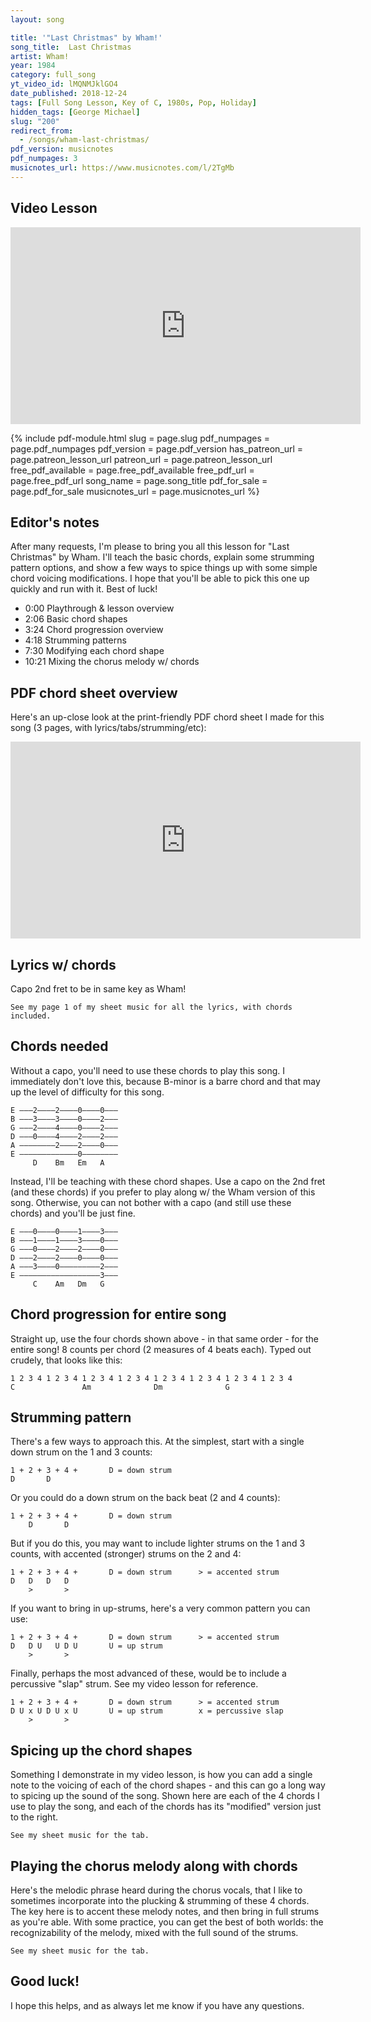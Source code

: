 ```yaml
---
layout: song

title: '"Last Christmas" by Wham!'
song_title:  Last Christmas
artist: Wham!
year: 1984
category: full_song
yt_video_id: lMQNMJklGO4
date_published: 2018-12-24
tags: [Full Song Lesson, Key of C, 1980s, Pop, Holiday]
hidden_tags: [George Michael]
slug: "200"
redirect_from:
  - /songs/wham-last-christmas/
pdf_version: musicnotes
pdf_numpages: 3
musicnotes_url: https://www.musicnotes.com/l/2TgMb
---
```


## Video Lesson

<iframe width="560" height="315" src="https://www.youtube.com/embed/lMQNMJklGO4?showinfo=0" frameborder="0" allowfullscreen></iframe>
<!-- Coming soon! -->

{% include pdf-module.html slug = page.slug pdf_numpages = page.pdf_numpages pdf_version = page.pdf_version has_patreon_url = page.patreon_lesson_url patreon_url = page.patreon_lesson_url free_pdf_available = page.free_pdf_available free_pdf_url = page.free_pdf_url song_name = page.song_title pdf_for_sale = page.pdf_for_sale musicnotes_url = page.musicnotes_url %}

## Editor's notes

After many requests, I'm please to bring you all this lesson for "Last Christmas" by Wham. I'll teach the basic chords, explain some strumming pattern options, and show a few ways to spice things up with some simple chord voicing modifications. I hope that you'll be able to pick this one up quickly and run with it. Best of luck!

- 0:00 Playthrough & lesson overview
- 2:06 Basic chord shapes
- 3:24 Chord progression overview
- 4:18 Strumming patterns
- 7:30 Modifying each chord shape
- 10:21 Mixing the chorus melody w/ chords

## PDF chord sheet overview

Here's an up-close look at the print-friendly PDF chord sheet I made for this song (3 pages, with lyrics/tabs/strumming/etc):

<iframe width="560" height="315" src="https://www.youtube.com/embed/C_tm-im5OSU?showinfo=0" frameborder="0" allowfullscreen></iframe>

## Lyrics w/ chords

Capo 2nd fret to be in same key as Wham!

    See my page 1 of my sheet music for all the lyrics, with chords included.

<!-- INTRO

    C  /  Am  /  Dm  /  G  /

CHORUS
          C
          Last Christmas, I gave you my heart
                  Am
          But the very next day you gave it away
          Dm
          This year, to save me from tears
               G
          I'll give it to someone special

          [chorus x1] => [instrumental chorus x1]

VERSE
    C
    ...Once bitten and twice shy
    Am
    ...I keep my distance, but you still catch my eye
    Dm
    ...Tell me, baby, do you recognize me?
    G       
    ...Well, it's been a year, it doesn't surprise me

    C
    ...(Merry Christmas!) I wrapped it up and sent it
    Am
    With a note saying, "I love you, " I meant it
    Dm
    Now, I know what a fool I've been
              G
    But if you kissed me now, I know you'd fool me again

          [chorus x2] => [instrumental chorus x1]

    C
    ...A crowded room, friends with tired eyes
    Am
    ...I'm hiding from you, and your soul of ice
    Dm
    ...My god, I thought you were someone to rely on
    G
    Me? I guess I was a shoulder to cry on

      C
    A face on a lover with a fire in his heart
      Am
    A man under cover but you tore me apart
    Dm
    .........Ooohhh....
              G
    Now, I've found a real love you'll never fool me again

          [chorus x2]

      C
    A face on a lover with a fire in his heart
      Am
    A man under cover but you tore him apart
    Dm
    ...Maybe... next year...
         G                                              
    I'll give it to someone, I'll give it to someone...
    C        Am    Dm    G    (repeat progression, fade out to end)
    Special... -->

## Chords needed

Without a capo, you'll need to use these chords to play this song. I immediately don't love this, because B-minor is a barre chord and that may up the level of difficulty for this song.

    E –––2––––2––––0––––0–––
    B –––3––––3––––0––––2–––
    G –––2––––4––––0––––2–––
    D –––0––––4––––2––––2–––
    A ––––––––2––––2––––0–––
    E –––––––––––––0––––––––
         D    Bm   Em   A

Instead, I'll be teaching with these chord shapes. Use a capo on the 2nd fret (and these chords) if you prefer to play along w/ the Wham version of this song. Otherwise, you can not bother with a capo (and still use these chords) and you'll be just fine.

    E –––0––––0––––1––––3–––
    B –––1––––1––––3––––0–––
    G –––0––––2––––2––––0–––
    D –––2––––2––––0––––0–––
    A –––3––––0–––––––––2–––
    E ––––––––––––––––––3–––
         C    Am   Dm   G

## Chord progression for entire song

Straight up, use the four chords shown above - in that same order - for the entire song! 8 counts per chord (2 measures of 4 beats each). Typed out crudely, that looks like this:

    1 2 3 4 1 2 3 4 1 2 3 4 1 2 3 4 1 2 3 4 1 2 3 4 1 2 3 4 1 2 3 4
    C               Am              Dm              G

## Strumming pattern

There's a few ways to approach this. At the simplest, start with a single down strum on the 1 and 3 counts:

    1 + 2 + 3 + 4 +       D = down strum
    D       D

Or you could do a down strum on the back beat (2 and 4 counts):

    1 + 2 + 3 + 4 +       D = down strum
        D       D

But if you do this, you may want to include lighter strums on the 1 and 3 counts, with accented (stronger) strums on the 2 and 4:

    1 + 2 + 3 + 4 +       D = down strum      > = accented strum   
    D   D   D   D         
        >       >

If you want to bring in up-strums, here's a very common pattern you can use:

    1 + 2 + 3 + 4 +       D = down strum      > = accented strum
    D   D U   U D U       U = up strum
        >       >         

Finally, perhaps the most advanced of these, would be to include a percussive "slap" strum. See my video lesson for reference.

    1 + 2 + 3 + 4 +       D = down strum      > = accented strum
    D U x U D U x U       U = up strum        x = percussive slap
        >       >  

## Spicing up the chord shapes

Something I demonstrate in my video lesson, is how you can add a single note to the voicing of each of the chord shapes - and this can go a long way to spicing up the sound of the song. Shown here are each of the 4 chords I use to play the song, and each of the chords has its "modified" version just to the right.

    See my sheet music for the tab.

<!-- E –––0––0––– –––0––0––– –––1––0––– –––3––3–––
B –––1––3––– –––1––3––– –––3––3––– –––0––1–––
G –––0––0––– –––2––2––– –––2––2––– –––0––0–––
D –––2––2––– –––2––2––– –––0––0––– –––0––0–––
A –––3––3––– –––0––0––– –––––––––– –––2––2–––
E –––––––––– –––––––––– –––––––––– –––3––3–––
     C          Am         Dm         G -->

## Playing the chorus melody along with chords

Here's the melodic phrase heard during the chorus vocals, that I like to sometimes incorporate into the plucking & strumming of these 4 chords. The key here is to accent these melody notes, and then bring in full strums as you're able. With some practice, you can get the best of both worlds: the recognizability of the melody, mixed with the full sound of the strums.

    See my sheet music for the tab.

<!-- E ––––––––––––––––0––––––––––0–––––––––––––––––0–––––0–1–0–––––––––––––––––––––––––
B –––3–3–1––1–3–3–––1––––3–3–––1––1–0–1–0––––––3–3–––––––––3–––––0–1–0–0––1–0–0––––
G –––0–––––––––––––––––––2––––––––––––––––2––––2–––2–––––––––2–––0––––––––––––––0––
D –––2–––––––––––––––––––2–––––––––––––––––––––0–––––––––––––––––0–––––––––––––––––
A –––3–––––––––––––––––––0–––––––––––––––––––––––––––––––––––––––2–––––––––––––––––
E –––––––––––––––––––––––––––––––––––––––––––––––––––––––––––––––3–––––––––––––––––
     C                   Am                    Dm                G -->

## Good luck!

I hope this helps, and as always let me know if you have any questions.
